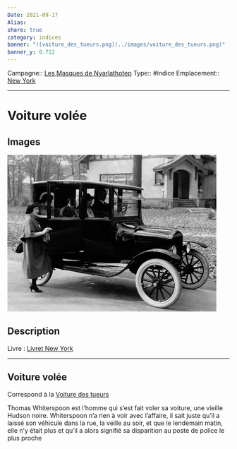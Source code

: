 ```yaml
---
Date: 2021-09-17
Alias:
share: true
category: indices
banner: "![voiture_des_tueurs.png](../images/voiture_des_tueurs.png)"
banner_y: 0.712
---
```

Campagne:: [Les Masques de Nyarlathotep](../../Les%20Masques%20de%20Nyarlathotep.md)
Type:: #indice 
Emplacement:: [New York](New%20York.md)
***
# Voiture volée

## Images

![voiture_des_tueurs.png](../images/voiture_des_tueurs.png)

## Description

Livre : [Livret New York](Livret%20New%20York.md)

***

## Voiture volée

Correspond à la [Voiture des tueurs](./Voiture%20des%20tueurs.md)
  
Thomas Whiterspoon est l’homme qui s’est fait voler sa voiture, une vieille Hudson noire. Whiterspoon n’a rien à voir avec l’affaire, il sait juste qu’il a laissé son véhicule dans la rue, la veille au soir, et que le lendemain matin, elle n’y était plus et qu’il a alors signifié sa disparition au poste de police le plus proche
